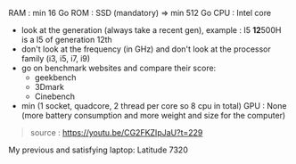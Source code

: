RAM : min 16 Go
ROM : SSD (mandatory) => min 512 Go
CPU : Intel core
- look at the generation (always take a recent gen), example : I5 **12**500H  is a I5 of generation 12th
- don't look at the frequency (in GHz) and don't look at the processor family (i3, i5, i7, i9)
- go on benchmark websites and compare their score:
  - geekbench
  - 3Dmark
  - Cinebench
- min (1 socket, quadcore, 2 thread per core so 8 cpu in total)
GPU : None (more battery consumption and more weight and size for the computer)

> source : https://youtu.be/CG2FKZIpJaU?t=229

My previous and satisfying laptop:
Latitude 7320
